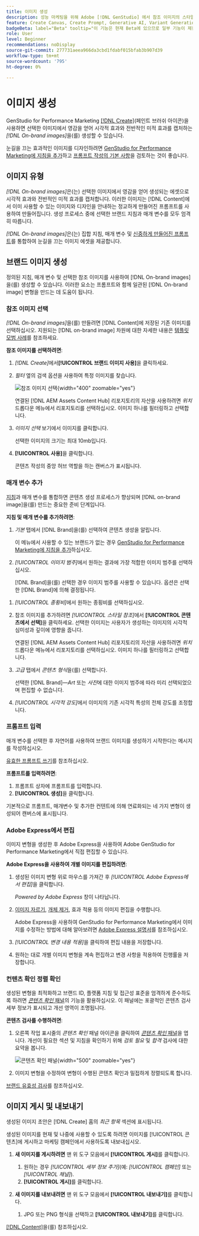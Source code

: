 ```yaml
---
title: 이미지 생성
description: 성능 마케팅을 위해 Adobe [!DNL GenStudio] 에서 참조 이미지의 스타일과 일치하는 이미지를 만듭니다.
feature: Create Canvas, Create Prompt, Generative AI, Variant Generation, Content Generation
badgeBeta: label="Beta" tooltip="이 기능은 현재 Beta에 있으므로 일부 기능이 제한되거나 변경될 수 있습니다."
role: User
level: Beginner
recommendations: noDisplay
source-git-commit: 277731aeea966da3cbd1fdabf015bfab3b907d39
workflow-type: tm+mt
source-wordcount: '795'
ht-degree: 0%

---
```


# 이미지 생성

GenStudio for Performance Marketing [[!DNL Create]](/help/user-guide/create/overview.md)(페인트 브러쉬 아이콘)을 사용하면 선택한 이미지에서 영감을 얻어 시각적 효과와 전반적인 미적 효과를 캡처하는 _[!DNL On-brand images]_&#x200B;을(를) 생성할 수 있습니다.<!-- [two types of images](#image-types) using GenStudio for Performance Marketing [[!DNL Create]](/help/user-guide/create/overview.md) (paintbrush icon)—_[!DNL On-brand images]_ and _[!DNL Similar images]_. -->

눈길을 끄는 효과적인 이미지를 디자인하려면 [GenStudio for Performance Marketing에 지침을 추가](/help/user-guide/guidelines/add-guidelines.md)하고 [프롬프트 작성의 기본 사항](/help/user-guide/effective-prompts.md)을 검토하는 것이 좋습니다.

## 이미지 유형

_[!DNL On-brand images]_&#x200B;은(는) 선택한 이미지에서 영감을 얻어 생성되는 에셋으로 시각적 효과와 전반적인 미적 효과를 캡처합니다. 이러한 이미지는 [!DNL Content]에서 이미 사용할 수 있는 이미지와 디자인을 안내하는 정교하게 만들어진 프롬프트를 사용하여 만들어집니다. 생성 프로세스 중에 선택한 브랜드 지침과 매개 변수를 모두 엄격히 따릅니다.

_[!DNL On-brand images]_<!-- and _[!DNL Similar images]_ -->은(는) 집합 지침, 매개 변수 및 [신중하게 만들어진 프롬프트](/help/user-guide/effective-prompts.md)를 통합하여 눈길을 끄는 이미지 에셋을 제공합니다.

<!-- * _[!DNL Similar images]_—Image assets created with strong similarity to an existing selected image available in [!DNL Content]. When generating similar images, GenStudio for Performance Marketing redesigns the selected image, giving slight variations on the content to provide variety and nuance. -->

## 브랜드 이미지 생성

정의된 지침, 매개 변수 및 선택한 참조 이미지를 사용하여 [!DNL On-brand images]을(를) 생성할 수 있습니다. 이러한 요소는 프롬프트와 함께 일관된 [!DNL On-brand image] 변형을 만드는 데 도움이 됩니다.

### 참조 이미지 선택

_[!DNL On-brand images]_&#x200B;을(를) 만들려면 [!DNL Content]에 저장된 기존 이미지를 선택하십시오. 지원되는 [!DNL on-brand image] 차원에 대한 자세한 내용은 [템플릿 모범 사례](/help/user-guide/content/best-practices-for-templates.md#follow-channel-specific-template-guidelines)를 참조하세요.

**참조 이미지를 선택하려면**:

1. _[!DNL Create]_&#x200B;에서&#x200B;**[!UICONTROL 브랜드 이미지 사용]**&#x200B;을 클릭하세요.
1. _필터_ 옆의 검색 옵션을 사용하여 특정 이미지를 찾습니다.

   ![참조 이미지 선택](/help/assets/select-img.png){width="400" zoomable="yes"}

   연결된 [!DNL AEM Assets Content Hub] 리포지토리의 자산을 사용하려면 _위치_ 드롭다운 메뉴에서 리포지토리를 선택하십시오. 이미지 하나를 필터링하고 선택합니다.

1. _이미지 선택_ 보기에서 이미지를 클릭합니다.

   선택한 이미지의 크기는 최대 10mb입니다.

1. **[!UICONTROL 사용]**&#x200B;을 클릭합니다.

   콘텐츠 작성의 중앙 허브 역할을 하는 캔버스가 표시됩니다.

### 매개 변수 추가

[지침](/help/user-guide/guidelines/overview.md)과 매개 변수를 통합하면 콘텐츠 생성 프로세스가 향상되며 [!DNL on-brand image]을(를) 만드는 중요한 준비 단계입니다.

**지침 및 매개 변수를 추가하려면**:

1. _기본_ 탭에서 [!DNL Brand]을(를) 선택하여 콘텐츠 생성을 알립니다.

   이 메뉴에서 사용할 수 있는 브랜드가 없는 경우 [GenStudio for Performance Marketing에 지침을 추가](/help/user-guide/guidelines/add-guidelines.md)하십시오.

1. _[!UICONTROL 이미지 범주]_&#x200B;에서 원하는 결과에 가장 적합한 이미지 범주를 선택하십시오.

   [!DNL Brand]을(를) 선택한 경우 이미지 범주를 사용할 수 있습니다. 옵션은 선택한 [!DNL Brand]에 의해 결정됩니다.

<!-- 1. _(Optional)_ Select a custom model from _[!UICONTROL Model]_.

   Models are available if you access to [custom models in Firefly](https://adobedx.slack.com/archives/CMF1JGMLY/p1743534402774569). The _Models_ list will be blank if you do not have access. -->

1. _[!UICONTROL 종횡비]_&#x200B;에서 원하는 종횡비를 선택하십시오.
1. 참조 이미지를 추가하려면 _[!UICONTROL 스타일 참조]_&#x200B;에서 **[!UICONTROL 콘텐츠에서 선택]**&#x200B;을 클릭하세요. 선택한 이미지는 사용자가 생성하는 이미지의 시각적 심미성과 깊이에 영향을 줍니다.

   연결된 [!DNL AEM Assets Content Hub] 리포지토리의 자산을 사용하려면 _위치_ 드롭다운 메뉴에서 리포지토리를 선택하십시오. 이미지 하나를 필터링하고 선택합니다.

1. _고급_ 탭에서 _콘텐츠 형식_&#x200B;을(를) 선택합니다.

   선택한 [!DNL Brand]—_Art_ 또는 _사진_&#x200B;에 대한 이미지 범주에 따라 미리 선택되었으며 편집할 수 없습니다.

1. _[!UICONTROL 시각적 강도]_&#x200B;에서 이미지의 기존 시각적 특성의 전체 강도를 조정합니다.

### 프롬프트 입력

매개 변수를 선택한 후 자연어를 사용하여 브랜드 이미지를 생성하기 시작한다는 메시지를 작성하십시오.

[유효한 프롬프트 쓰기](/help/user-guide/effective-prompts.md)를 참조하십시오.

**프롬프트를 입력하려면**:

1. 프롬프트 상자에 프롬프트를 입력합니다.
1. **[!UICONTROL 생성]**&#x200B;을 클릭합니다.

기본적으로 프롬프트, 매개변수 및 추가한 컨텐트에 의해 연료화되는 네 가지 변형이 생성되어 캔버스에 표시됩니다.

### Adobe Express에서 편집

이미지 변형을 생성한 후 Adobe Express을 사용하여 Adobe GenStudio for Performance Marketing에서 직접 편집할 수 있습니다.

**Adobe Express을 사용하여 개별 이미지를 편집하려면**:

1. 생성된 이미지 변형 위로 마우스를 가져간 후 _[!UICONTROL Adobe Express에서 편집]_&#x200B;을 클릭합니다.

   _Powered by Adobe Express_ 창이 나타납니다.

1. [이미지 자르기](https://helpx.adobe.com/express/create-and-edit-images/edit-images/crop-images.html), [개체 제거](https://helpx.adobe.com/express/create-and-edit-images/create-and-modify-with-generative-ai/remove-objects-generative-fill.html), 효과 적용 등의 이미지 편집을 수행합니다.

   Adobe Express을 사용하여 GenStudio for Performance Marketing에서 이미지를 수정하는 방법에 대해 알아보려면 [Adobe Express 설명서](https://helpx.adobe.com/express/user-guide.html)를 참조하십시오.

1. _[!UICONTROL 변경 내용 적용]_&#x200B;을 클릭하여 편집 내용을 저장합니다.
1. 원하는 대로 개별 이미지 변형을 계속 편집하고 변경 사항을 적용하여 진행률을 저장합니다.

### 컨텐츠 확인 정렬 확인

생성된 변형을 최적화하고 브랜드 ID, 플랫폼 지침 및 접근성 표준을 엄격하게 준수하도록 하려면 [_콘텐츠 확인_ 패널](/help/user-guide/guidelines/brand-validation.md#content-check-panel)의 기능을 활용하십시오. 이 패널에는 포괄적인 콘텐츠 검사 세부 정보가 표시되고 개선 영역이 조명됩니다.

**콘텐츠 검사를 수행하려면**:

1. 오른쪽 작업 표시줄의 _콘텐츠 확인_ 패널 아이콘을 클릭하여 [_콘텐츠 확인_ 패널](/help/user-guide/guidelines/brand-validation.md#content-check-panel)을 엽니다. 개선이 필요한 섹션 및 지침을 확인하기 위해 *검토 필요* 및 *합격* 검사에 대한 요약을 봅니다.

   ![_콘텐츠 확인_ 패널](/help/assets/content-check-img.png){width="500" zoomable="yes"}

1. 이미지 변형을 수정하여 변형이 수행된 콘텐츠 확인과 밀접하게 정렬되도록 합니다.

[브랜드 유효성 검사](/help/user-guide/guidelines/brand-validation.md)를 참조하십시오.

<!-- ## Generate Similar images

You can quickly generate images similar to a selected image within [!DNL Content] from the [!DNL Create] home.

**To create _[!DNL Similar images]_**:

1. In _[!DNL Create]_, click **[!UICONTROL Similar images]**.
1. Use the search option, adjacent to _Filter_, to find a specific image.

   To use assets from a connected [!DNL AEM Assets Content Hub] repository, choose a repository from the _Location_ drop-down menu. Filter and select one image.

1. In the _Select image_ view, click on an image.
1. Click **[!UICONTROL Use]**.

   The Canvas, which serves as the central hub for content creation, is displayed. Four image variations similar to the original selected image appear.

   ![Generate similar images](/help/assets/generate-similar.png){width="400" zoomable="yes"} -->

## 이미지 게시 및 내보내기

생성된 이미지 초안은 [!DNL Create] 홈의 _최근 항목_ 섹션에 표시됩니다.

생성된 이미지를 현재 및 나중에 사용할 수 있도록 하려면 이미지를 [!UICONTROL 콘텐츠]에 게시하고 마케팅 캠페인에서 사용하도록 내보내십시오.

1. **새 이미지를 게시하려면** 맨 위 도구 모음에서 **[!UICONTROL 게시]**&#x200B;를 클릭합니다.
   1. 원하는 경우 _[!UICONTROL 세부 정보 추가]_(예: _[!UICONTROL 캠페인]_ 또는 _[!UICONTROL 채널]_).
   1. **[!UICONTROL 게시]**&#x200B;를 클릭합니다.

1. **새 이미지를 내보내려면** 맨 위 도구 모음에서 **[!UICONTROL 내보내기]**&#x200B;를 클릭합니다.
   1. JPG 또는 PNG 형식을 선택하고 **[!UICONTROL 내보내기]**&#x200B;를 클릭합니다.

[[!DNL Content]](/help/user-guide/content/overview.md#search-and-find-approved-content)을(를) 참조하십시오.
